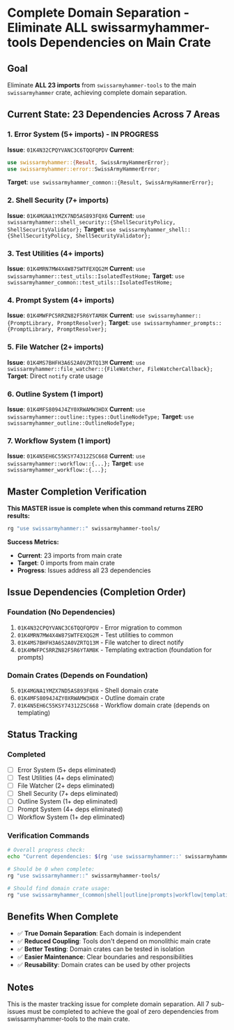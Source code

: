 # Complete Domain Separation - Eliminate ALL swissarmyhammer-tools Dependencies on Main Crate

## Goal
Eliminate **ALL 23 imports** from `swissarmyhammer-tools` to the main `swissarmyhammer` crate, achieving complete domain separation.

## Current State: 23 Dependencies Across 7 Areas

### 1. Error System (5+ imports) - IN PROGRESS
**Issue**: `01K4N32CPQYVANC3C6TQQFQPDV`
**Current**: 
```rust
use swissarmyhammer::{Result, SwissArmyHammerError};
use swissarmyhammer::error::SwissArmyHammerError;
```
**Target**: `use swissarmyhammer_common::{Result, SwissArmyHammerError};`

### 2. Shell Security (7+ imports)
**Issue**: `01K4MGNA1YMZX7ND5AS893FQX6`
**Current**: `use swissarmyhammer::shell_security::{ShellSecurityPolicy, ShellSecurityValidator};`
**Target**: `use swissarmyhammer_shell::{ShellSecurityPolicy, ShellSecurityValidator};`

### 3. Test Utilities (4+ imports) 
**Issue**: `01K4MRN7MW4X4W87SWTFEXQG2M`
**Current**: `use swissarmyhammer::test_utils::IsolatedTestHome;`
**Target**: `use swissarmyhammer_common::test_utils::IsolatedTestHome;`

### 4. Prompt System (4+ imports)
**Issue**: `01K4MWFPC5RRZN82F5R6YTAM8K`
**Current**: `use swissarmyhammer::{PromptLibrary, PromptResolver};`
**Target**: `use swissarmyhammer_prompts::{PromptLibrary, PromptResolver};`

### 5. File Watcher (2+ imports)
**Issue**: `01K4MS7BHFH3A6S2A0VZRTQ13M`
**Current**: `use swissarmyhammer::file_watcher::{FileWatcher, FileWatcherCallback};`
**Target**: Direct `notify` crate usage

### 6. Outline System (1 import)
**Issue**: `01K4MFS8094J4ZY0XRWAMW3HDX`
**Current**: `use swissarmyhammer::outline::types::OutlineNodeType;`
**Target**: `use swissarmyhammer_outline::OutlineNodeType;`

### 7. Workflow System (1 import)
**Issue**: `01K4N5EH6C55KSY74312ZSC668`
**Current**: `use swissarmyhammer::workflow::{...};`
**Target**: `use swissarmyhammer_workflow::{...};`

## Master Completion Verification

**This MASTER issue is complete when this command returns ZERO results:**

```bash
rg "use swissarmyhammer::" swissarmyhammer-tools/
```

**Success Metrics:**
- **Current**: 23 imports from main crate
- **Target**: 0 imports from main crate
- **Progress**: Issues address all 23 dependencies

## Issue Dependencies (Completion Order)

### Foundation (No Dependencies)
1. `01K4N32CPQYVANC3C6TQQFQPDV` - Error migration to common
2. `01K4MRN7MW4X4W87SWTFEXQG2M` - Test utilities to common
3. `01K4MS7BHFH3A6S2A0VZRTQ13M` - File watcher to direct notify
4. `01K4MWFPC5RRZN82F5R6YTAM8K` - Templating extraction (foundation for prompts)

### Domain Crates (Depends on Foundation)
5. `01K4MGNA1YMZX7ND5AS893FQX6` - Shell domain crate
6. `01K4MFS8094J4ZY0XRWAMW3HDX` - Outline domain crate
7. `01K4N5EH6C55KSY74312ZSC668` - Workflow domain crate (depends on templating)

## Status Tracking

### Completed
- [ ] Error System (5+ deps eliminated)
- [ ] Test Utilities (4+ deps eliminated)  
- [ ] File Watcher (2+ deps eliminated)
- [ ] Shell Security (7+ deps eliminated)
- [ ] Outline System (1+ dep eliminated)
- [ ] Prompt System (4+ deps eliminated)
- [ ] Workflow System (1+ dep eliminated)

### Verification Commands
```bash
# Overall progress check:
echo "Current dependencies: $(rg 'use swissarmyhammer::' swissarmyhammer-tools/ | wc -l)"

# Should be 0 when complete:
rg "use swissarmyhammer::" swissarmyhammer-tools/

# Should find domain crate usage:
rg "use swissarmyhammer_(common|shell|outline|prompts|workflow|templating)" swissarmyhammer-tools/
```

## Benefits When Complete
- ✅ **True Domain Separation**: Each domain is independent  
- ✅ **Reduced Coupling**: Tools don't depend on monolithic main crate
- ✅ **Better Testing**: Domain crates can be tested in isolation
- ✅ **Easier Maintenance**: Clear boundaries and responsibilities
- ✅ **Reusability**: Domain crates can be used by other projects

## Notes
This is the master tracking issue for complete domain separation. All 7 sub-issues must be completed to achieve the goal of zero dependencies from swissarmyhammer-tools to the main crate.